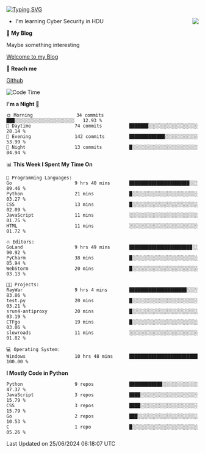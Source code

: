 [![Typing SVG](https://readme-typing-svg.herokuapp.com?font=Fira+Code&pause=1000&random=false&width=450&height=60&lines=Hello+%F0%9F%91%8B%F0%9F%8F%BB;I'm+JBNRZ)](https://git.io/typing-svg)

<a href="#">
  <img align="right" src="https://github-readme-stats.vercel.app/api?username=JBNRZ&show_icons=true&bg_color=15,f2f7fd,E0EAFC" />
</a>

- I'm learning Cyber Security in HDU

 **🌱 My Blog**

Maybe something interesting

[Welcome to my Blog](https://jbnrz.com.cn/)

 **💬 Reach me** 

[Github](https://github.com/JBNRZ)


<!--START_SECTION:waka-->
![Code Time](http://img.shields.io/badge/Code%20Time-556%20hrs%2048%20mins-blue)

**I'm a Night 🦉** 

```text
🌞 Morning                34 commits          ███░░░░░░░░░░░░░░░░░░░░░░   12.93 % 
🌆 Daytime                74 commits          ███████░░░░░░░░░░░░░░░░░░   28.14 % 
🌃 Evening                142 commits         █████████████░░░░░░░░░░░░   53.99 % 
🌙 Night                  13 commits          █░░░░░░░░░░░░░░░░░░░░░░░░   04.94 % 
```


📊 **This Week I Spent My Time On** 

```text
💬 Programming Languages: 
Go                       9 hrs 40 mins       ██████████████████████░░░   89.46 % 
Python                   21 mins             █░░░░░░░░░░░░░░░░░░░░░░░░   03.27 % 
CSS                      13 mins             █░░░░░░░░░░░░░░░░░░░░░░░░   02.09 % 
JavaScript               11 mins             ░░░░░░░░░░░░░░░░░░░░░░░░░   01.75 % 
HTML                     11 mins             ░░░░░░░░░░░░░░░░░░░░░░░░░   01.72 % 

🔥 Editors: 
GoLand                   9 hrs 49 mins       ███████████████████████░░   90.92 % 
PyCharm                  38 mins             █░░░░░░░░░░░░░░░░░░░░░░░░   05.94 % 
WebStorm                 20 mins             █░░░░░░░░░░░░░░░░░░░░░░░░   03.13 % 

🐱‍💻 Projects: 
RayWar                   9 hrs 4 mins        █████████████████████░░░░   83.86 % 
test.py                  20 mins             █░░░░░░░░░░░░░░░░░░░░░░░░   03.21 % 
srun4-antiproxy          20 mins             █░░░░░░░░░░░░░░░░░░░░░░░░   03.19 % 
CTFgo                    19 mins             █░░░░░░░░░░░░░░░░░░░░░░░░   03.06 % 
slowroads                11 mins             ░░░░░░░░░░░░░░░░░░░░░░░░░   01.82 % 

💻 Operating System: 
Windows                  10 hrs 48 mins      █████████████████████████   100.00 % 
```

**I Mostly Code in Python** 

```text
Python                   9 repos             ████████████░░░░░░░░░░░░░   47.37 % 
JavaScript               3 repos             ████░░░░░░░░░░░░░░░░░░░░░   15.79 % 
CSS                      3 repos             ████░░░░░░░░░░░░░░░░░░░░░   15.79 % 
Go                       2 repos             ███░░░░░░░░░░░░░░░░░░░░░░   10.53 % 
C                        1 repo              █░░░░░░░░░░░░░░░░░░░░░░░░   05.26 % 
```




 Last Updated on 25/06/2024 06:18:07 UTC
<!--END_SECTION:waka-->
